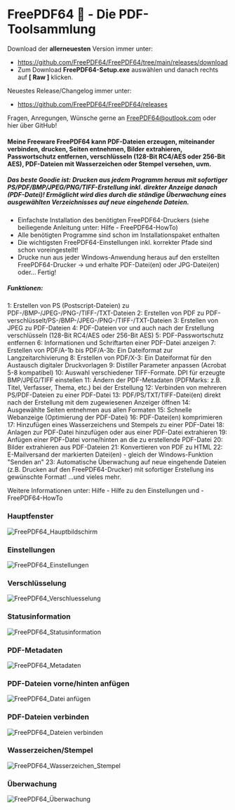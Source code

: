 # FreePDF64 👋 - Die PDF-Toolsammlung

Download der **allerneuesten** Version immer unter: 
- https://github.com/FreePDF64/FreePDF64/tree/main/releases/download
- Zum Download **FreePDF64-Setup.exe** auswählen und danach rechts auf **[ Raw ]** klicken.

Neuestes Release/Changelog immer unter:
- https://github.com/FreePDF64/FreePDF64/releases
  
 
Fragen, Anregungen, Wünsche gerne an FreePDF64@outlook.com oder hier über GitHub!
  
#### Meine Freeware FreePDF64 kann PDF-Dateien erzeugen, miteinander verbinden, drucken, Seiten entnehmen, Bilder extrahieren, Passwortschutz entfernen, verschlüsseln (128-Bit RC4/AES oder 256-Bit AES), PDF-Dateien mit Wasserzeichen oder Stempel versehen, uvm.

##### Das beste Goodie ist: Drucken aus jedem Programm heraus mit sofortiger PS/PDF/BMP/JPEG/PNG/TIFF-Erstellung inkl. direkter Anzeige danach (PDF-Datei)! Ermöglicht wird dies durch die ständige Überwachung eines ausgewählten Verzeichnisses auf neue eingehende Dateien.
- Einfachste Installation des benötigten FreePDF64-Druckers (siehe beiliegende Anleitung unter: Hilfe - FreePDF64-HowTo)
- Alle benötigten Programme sind schon im Installationspaket enthalten
- Die wichtigsten FreePDF64-Einstellungen inkl. korrekter Pfade sind schon voreingestellt!
- Drucke nun aus jeder Windows-Anwendung heraus auf den erstellten FreePDF64-Drucker -> und erhalte PDF-Datei(en) oder JPG-Datei(en) oder... Fertig!

##### Funktionen:
1: Erstellen von PS (Postscript-Dateien) zu PDF-/BMP-/JPEG-/PNG-/TIFF-/TXT-Dateien
2: Erstellen von PDF zu PDF-verschlüsselt/PS-/BMP-/JPEG-/PNG-/TIFF-/TXT-Dateien
3: Erstellen von JPEG zu PDF-Dateien
4: PDF-Dateien vor und auch nach der Erstellung verschlüsseln (128-Bit RC4/AES oder 256-Bit AES)
5: PDF-Passwortschutz entfernen
6: Informationen und Schriftarten einer PDF-Datei anzeigen
7: Erstellen von PDF/A-1b bis PDF/A-3b: Ein Dateiformat zur Langzeitarchivierung
8: Erstellen von PDF/X-3: Ein Dateiformat für den Austausch digitaler Druckvorlagen
9: Distiller Parameter anpassen (Acrobat 5-8 kompatibel)
10: Auswahl verschiedener TIFF-Formate. DPI für erzeugte BMP/JPEG/TIFF einstellen
11: Ändern der PDF-Metadaten (PDFMarks: z.B. Titel, Verfasser, Thema, etc.) bei der Erstellung
12: Verbinden von mehreren PS/PDF-Dateien zu einer PDF-Datei
13: PDF/PS/TXT/TIFF-Datei(en) direkt nach der Erstellung mit dem zugewiesenen Anzeiger öffnen
14: Ausgewählte Seiten entnehmen aus allen Formaten
15: Schnelle Webanzeige (Optimierung der PDF-Datei)
16: PDF-Datei(en) komprimieren
17: Hinzufügen eines Wasserzeichens und Stempels zu einer PDF-Datei
18: Anlagen zur PDF-Datei hinzufügen oder aus einer PDF-Datei extrahieren
19: Anfügen einer PDF-Datei vorne/hinten an die zu erstellende PDF-Datei
20: Bilder extrahieren aus PDF-Dateien
21: Konvertieren von PDF zu HTML
22: E-Mailversand der markierten Datei(en) - gleich der Windows-Funktion "Senden an"
23: Automatische Überwachung auf neue eingehende Dateien (z.B. Drucken auf den FreePDF64-Drucker) mit sofortiger Erstellung ins gewünschte Format! 
...und vieles mehr.


Weitere Informationen unter: Hilfe - Hilfe zu den Einstellungen und - FreePDF64-HowTo
<!--
**FreePDF64/FreePDF64** is a ✨ _special_ ✨ repository because its `README.md` (this file) appears on your GitHub profile.

Here are some ideas to get you started:

- 🔭 I’m currently working on ...
- 🌱 I’m currently learning ...
- 👯 I’m looking to collaborate on ...
- 🤔 I’m looking for help with ...
- 💬 Ask me about ...
- 📫 How to reach me: ...
- 😄 Pronouns: ...
- ⚡ Fun fact: ...
-->
### Hauptfenster
![FreePDF64_Hauptbildschirm](https://github.com/FreePDF64/FreePDF64/blob/main/releases/download/FreePDF64-Hauptfenster.JPG)

### Einstellungen
![FreePDF64_Einstellungen](https://github.com/FreePDF64/FreePDF64/blob/main/releases/download/FreePDF64-Einstellungen.JPG)

### Verschlüsselung
![FreePDF64_Verschluesselung](https://github.com/FreePDF64/FreePDF64/blob/main/releases/download/FreePDF64-Verschluesselung.JPG)

### Statusinformation
![FreePDF64_Statusinformation](https://github.com/FreePDF64/FreePDF64/blob/main/releases/download/FreePDF64-Anzeige%20Statusinformationen.JPG)

### PDF-Metadaten
![FreePDF64_Metadaten](https://github.com/FreePDF64/FreePDF64/blob/main/releases/download/FreePDF64-Metadaten.JPG)

### PDF-Dateien vorne/hinten anfügen
![FreePDF64_Datei anfügen](https://github.com/FreePDF64/FreePDF64/blob/main/releases/download/FreePDF64-Datei%20anfuegen.JPG)

### PDF-Dateien verbinden
![FreePDF64_Dateien verbinden](https://github.com/FreePDF64/FreePDF64/blob/main/releases/download/FreePDF64-Verbinden%20von%20PDF-Dateien.JPG)

### Wasserzeichen/Stempel
![FreePDF64_Wasserzeichen_Stempel](https://github.com/FreePDF64/FreePDF64/blob/main/releases/download/FreePDF64-Wasserzeichen_Stempel%20hinzufuegen.JPG)

### Überwachung
![FreePDF64_Überwachung](https://github.com/FreePDF64/FreePDF64/blob/main/releases/download/FreePDF64-Ueberwachung.JPG)
